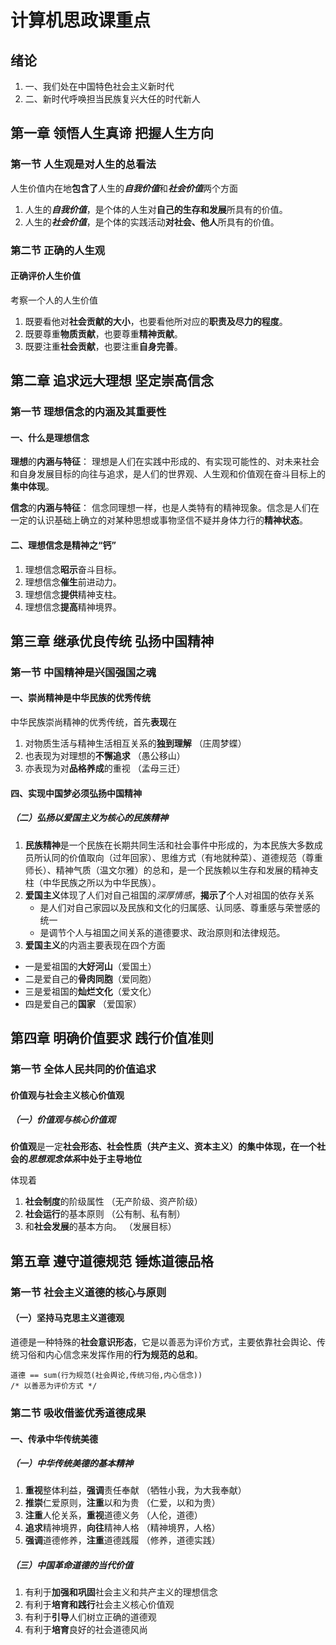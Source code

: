 # 计算机思政课重点

## 绪论
1. 一、我们处在中国特色社会主义新时代
3. 二、新时代呼唤担当民族复兴大任的时代新人

## 第一章 领悟人生真谛 把握人生方向
### 第一节 人生观是对人生的总看法
人生价值内在地**包含了**人生的***自我价值***和***社会价值***两个方面
1. 人生的***自我价值***，是个体的人生对**自己的生存和发展**所具有的价值。
2. 人生的***社会价值***，是个体的实践活动**对社会、他人**所具有的价值。

### 第二节 正确的人生观
#### 正确评价人生价值
考察一个人的人生价值
1. 既要看他对**社会贡献的大小**，也要看他所对应的**职责及尽力的程度**。
2. 既要尊重**物质贡献**，也要尊重**精神贡献**。
3. 既要注重**社会贡献**，也要注重**自身完善**。

## 第二章 追求远大理想 坚定崇高信念
### 第一节 理想信念的内涵及其重要性
#### 一、什么是理想信念
**理想**的**内涵与特征**：  理想是人们在实践中形成的、有实现可能性的、对未来社会和自身发展目标的向往与追求，是人们的世界观、人生观和价值观在奋斗目标上的**集中体现**。

**信念**的**内涵与特征**：  信念同理想一样，也是人类特有的精神现象。信念是人们在一定的认识基础上确立的对某种思想或事物坚信不疑并身体力行的**精神状态**。
#### 二、理想信念是精神之“钙”
1. 理想信念**昭示**奋斗目标。
2. 理想信念**催生**前进动力。
3. 理想信念**提供**精神支柱。
4. 理想信念**提高**精神境界。

## 第三章 继承优良传统 弘扬中国精神
### 第一节 中国精神是兴国强国之魂
#### 一、崇尚精神是中华民族的优秀传统
中华民族崇尚精神的优秀传统，首先**表现**在
1. 对物质生活与精神生活相互关系的**独到理解** （庄周梦蝶）
2. 也表现为对理想的**不懈追求**               （愚公移山）
3. 亦表现为对**品格养成**的重视               （孟母三迁）
#### 四、实现中国梦必须弘扬中国精神
##### （二）弘扬以爱国主义为核心的民族精神
1. **民族精神**是一个民族在长期共同生活和社会事件中形成的，为本民族大多数成员所认同的价值取向（过年回家）、思维方式（有地就种菜）、道德规范（尊重师长）、精神气质（温文尔雅）的总和，是一个民族赖以生存和发展的精神支柱（中华民族之所以为中华民族）。
2. **爱国主义**体现了人们对自己祖国的*深厚情感*，**揭示了**个人对祖国的依存关系
    + 是人们对自己家园以及民族和文化的归属感、认同感、尊重感与荣誉感的统一
    + 是调节个人与祖国之间关系的道德要求、政治原则和法律规范。
3. **爱国主义**的内涵主要表现在四个方面
+ 一是爱祖国的**大好河山**（爱国土）
+ 二是爱自己的**骨肉同胞**（爱同胞）
+ 三是爱祖国的**灿烂文化**（爱文化）
+ 四是爱自己的**国家**    （爱国家）

## 第四章 明确价值要求 践行价值准则
### 第一节 全体人民共同的价值追求
#### 价值观与社会主义核心价值观
##### （一）价值观与核心价值观
**价值观**是一定**社会形态、社会性质（共产主义、资本主义）**的集中体现，在一个社会的*思想观念体系*中**处于主导地位**

体现着
1. **社会制度**的阶级属性     （无产阶级、资产阶级）
2. **社会运行**的基本原则     （公有制、私有制）
3. 和**社会发展**的基本方向。 （发展目标）

## 第五章 遵守道德规范 锤炼道德品格
### 第一节 社会主义道德的核心与原则
#### （一）坚持马克思主义道德观
道德是一种特殊的**社会意识形态**，它是以善恶为评价方式，主要依靠社会舆论、传统习俗和内心信念来发挥作用的**行为规范的总和**。
```
道德 == sum(行为规范(社会舆论,传统习俗,内心信念))
/* 以善恶为评价方式 */
```
### 第二节 吸收借鉴优秀道德成果
#### 一、传承中华传统美德
##### （一）中华传统美德的基本精神
1. **重视**整体利益，**强调**责任奉献 （牺牲小我，为大我奉献）
2. **推崇**仁爱原则，**注重**以和为贵 （仁爱，以和为贵）
3. **注重**人伦关系，**重视**道德义务 （人伦，道德）
4. **追求**精神境界，**向往**精神人格 （精神境界，人格）
5. **强调**道德修养，**注重**道德践履 （修养，道德实践）
##### （三）中国革命道德的当代价值
1. 有利于**加强和巩固**社会主义和共产主义的理想信念
2. 有利于**培育和践行**社会主义核心价值观
3. 有利于**引导**人们树立正确的道德观
4. 有利于**培育**良好的社会道德风尚

